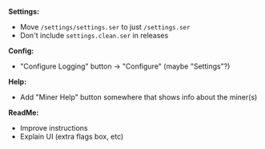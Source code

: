 **Settings:**
 - Move `/settings/settings.ser` to just `/settings.ser`
 - Don't include `settings.clean.ser` in releases

**Config:**
 - "Configure Logging" button -> "Configure" (maybe "Settings"?)

**Help:**
 - Add "Miner Help" button somewhere that shows info about the miner(s)

**ReadMe:**
 - Improve instructions
 - Explain UI (extra flags box, etc)
